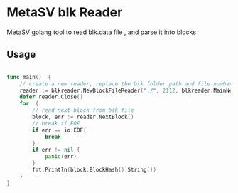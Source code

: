 # MetaSV blk Reader

MetaSV golang tool to read blk.data file , and parse it into blocks

## Usage

```go

func main()  {
	// create a new reader, replace the blk folder path and file number
	reader := blkreader.NewBlockFileReader("./", 2112, blkreader.MainNetMagic)
	defer reader.Close()
	for  {
		// read next block from blk file
		block, err := reader.NextBlock()
		// break if EOF
		if err == io.EOF{
			break
		}
		if err != nil {
			panic(err)
		}
		fmt.Println(block.BlockHash().String())
	}
}

```
